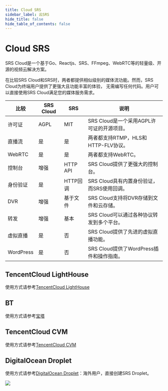 ```yaml
---
title: Cloud SRS
sidebar_label: 云SRS
hide_title: false
hide_table_of_contents: false
---
```


# Cloud SRS

SRS Cloud是一个基于Go、Reactjs、SRS、FFmpeg、WebRTC等的轻量级、开源的视频云解决方案。

在比较SRS Cloud和SRS时，两者都提供相似级别的媒体流功能。然而，SRS Cloud为终端用户提供了更强大且功能丰富的体验，
无需编写任何代码。用户可以直接使用SRS Cloud满足您的媒体服务需求。

| 比较       | SRS Cloud | SRS      | 说明                            |
|----------|------|----------|-------------------------------|
| 许可证      | AGPL | MIT      | SRS Cloud是一个采用AGPL许可证的开源项目。   |
| 直播流      | 是    | 是        | 两者都支持RTMP，HLS和HTTP-FLV协议。     |
| WebRTC   | 是    | 是        | 两者都支持WebRTC。                  |
| 控制台      | 增强   | HTTP API | SRS Cloud提供了更强大的控制台。          |
| 身份验证     | 是    | HTTP回调   | SRS Cloud具有内置身份验证，而SRS使用回调。   |
| DVR      | 增强   | 基于文件     | SRS Cloud支持将DVR存储到文件和云存储。     |
| 转发       | 增强   | 基本       | SRS Cloud可以通过各种协议转发到多个平台。     |
| 虚拟直播     | 是    | 否        | SRS Cloud提供了先进的虚拟直播功能。        |
| WordPress | 是    | 否        | SRS Cloud提供了WordPress插件和操作指南。 |

## TencentCloud LightHouse

使用方式请参考[TencentCloud LightHouse](https://www.bilibili.com/video/BV1844y1L7dL/)

## BT

使用方式请参考[宝塔](https://mp.weixin.qq.com/s/nutc5eJ73aUa4Hc23DbCwQ)

## TencentCloud CVM

使用方式请参考[TencentCloud CVM](https://mp.weixin.qq.com/s/x-PjoKjJj6HRF-eCKX0KzQ)

## DigitalOcean Droplet

使用方式请参考[DigitalOcean Droplet](https://mp.weixin.qq.com/s/_GcJm15BGv1qbmHixPQAGQ)：海外用户，直接创建SRS Droplet。

![](https://ossrs.net/gif/v1/sls.gif?site=ossrs.net&path=/lts/doc/zh/v5/getting-started-cloud)


